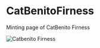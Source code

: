 # CatBenitoFirness
Minting page of CatBenito Firness


![Catbenito Firness](https://github.com/NFTcoolarts/CatBenitoFirness/assets/143665127/1fbd4aee-61a6-4ab8-b667-a33d43ebd8c0)
